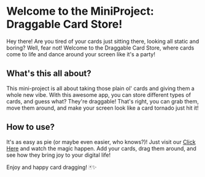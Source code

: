 # Welcome to the MiniProject: Draggable Card Store!

Hey there! Are you tired of your cards just sitting there, looking all static and boring? Well, fear not! Welcome to the Draggable Card Store, where cards come to life and dance around your screen like it's a party!

## What's this all about?

This mini-project is all about taking those plain ol' cards and giving them a whole new vibe. With this awesome app, you can store different types of cards, and guess what? They're draggable! That's right, you can grab them, move them around, and make your screen look like a card tornado just hit it!

## How to use?

It's as easy as pie (or maybe even easier, who knows?)! Just visit our [Click Here](https://apc-beta.github.io/mini-docs/) and watch the magic happen. Add your cards, drag them around, and see how they bring joy to your digital life!

Enjoy and happy card dragging! 🃏✨
